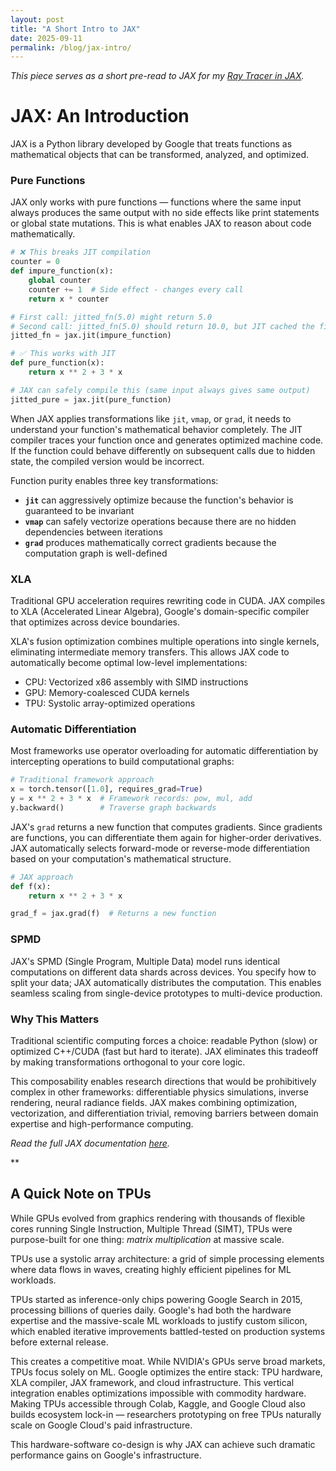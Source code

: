 ```yaml
---
layout: post
title: "A Short Intro to JAX"
date: 2025-09-11
permalink: /blog/jax-intro/
---
```


_This piece serves as a short pre-read to JAX for my [Ray Tracer in JAX](/blog/jax-ray-tracer)._

# JAX: An Introduction

JAX is a Python library developed by Google that treats functions as mathematical objects that can be transformed, analyzed, and optimized.

### Pure Functions

JAX only works with pure functions — functions where the same input always produces the same output with no side effects like print statements or global state mutations. This is what enables JAX to reason about code mathematically.

```Python
# ❌ This breaks JIT compilation
counter = 0
def impure_function(x):
    global counter
    counter += 1  # Side effect - changes every call
    return x * counter

# First call: jitted_fn(5.0) might return 5.0
# Second call: jitted_fn(5.0) should return 10.0, but JIT cached the first result
jitted_fn = jax.jit(impure_function)

# ✅ This works with JIT
def pure_function(x):
    return x ** 2 + 3 * x

# JAX can safely compile this (same input always gives same output)
jitted_pure = jax.jit(pure_function)
```

When JAX applies transformations like `jit`, `vmap`, or `grad`, it needs to understand your function's mathematical behavior completely. The JIT compiler traces your function once and generates optimized machine code. If the function could behave differently on subsequent calls due to hidden state, the compiled version would be incorrect.

Function purity enables three key transformations:

- **`jit`** can aggressively optimize because the function's behavior is guaranteed to be invariant
- **`vmap`** can safely vectorize operations because there are no hidden dependencies between iterations  
- **`grad`** produces mathematically correct gradients because the computation graph is well-defined


### XLA

Traditional GPU acceleration requires rewriting code in CUDA. JAX compiles to XLA (Accelerated Linear Algebra), Google's domain-specific compiler that optimizes across device boundaries. 

XLA's fusion optimization combines multiple operations into single kernels, eliminating intermediate memory transfers. This allows JAX code to automatically become optimal low-level implementations:

- CPU: Vectorized x86 assembly with SIMD instructions
- GPU: Memory-coalesced CUDA kernels
- TPU: Systolic array-optimized operations


### Automatic Differentiation

Most frameworks use operator overloading for automatic differentiation by intercepting operations to build computational graphs:

```python
# Traditional framework approach
x = torch.tensor([1.0], requires_grad=True)
y = x ** 2 + 3 * x  # Framework records: pow, mul, add
y.backward()        # Traverse graph backwards
```

JAX's `grad` returns a new function that computes gradients. Since gradients are functions, you can differentiate them again for higher-order derivatives. JAX automatically selects forward-mode or reverse-mode differentiation based on your computation's mathematical structure.

```Python
# JAX approach
def f(x):
    return x ** 2 + 3 * x

grad_f = jax.grad(f)  # Returns a new function
```

### SPMD

JAX's SPMD (Single Program, Multiple Data) model runs identical computations on different data shards across devices. You specify how to split your data; JAX automatically distributes the computation. This enables seamless scaling from single-device prototypes to multi-device production.

### Why This Matters

Traditional scientific computing forces a choice: readable Python (slow) or optimized C++/CUDA (fast but hard to iterate). JAX eliminates this tradeoff by making transformations orthogonal to your core logic. 

This composability enables research directions that would be prohibitively complex in other frameworks: differentiable physics simulations, inverse rendering, neural radiance fields. JAX makes combining optimization, vectorization, and differentiation trivial, removing barriers between domain expertise and high-performance computing.

_Read the full JAX documentation [here](https://docs.jax.dev/en/latest/index.html)._

**

## A Quick Note on TPUs

While GPUs evolved from graphics rendering with thousands of flexible cores running Single Instruction, Multiple Thread (SIMT), TPUs were purpose-built for one thing: *matrix multiplication* at massive scale.

TPUs use a systolic array architecture: a grid of simple processing elements where data flows in waves, creating highly efficient pipelines for ML workloads. 

TPUs started as inference-only chips powering Google Search in 2015, processing billions of queries daily. Google's had both the hardware expertise and the massive-scale ML workloads to justify custom silicon, which enabled iterative improvements battled-tested on production systems before external release.

This creates a competitive moat. While NVIDIA's GPUs serve broad markets, TPUs focus solely on ML. Google optimizes the entire stack: TPU hardware, XLA compiler, JAX framework, and cloud infrastructure. This vertical integration enables optimizations impossible with commodity hardware. Making TPUs accessible through Colab, Kaggle, and Google Cloud also builds ecosystem lock-in — researchers prototyping on free TPUs naturally scale on Google Cloud's paid infrastructure.

This hardware-software co-design is why JAX can achieve such dramatic performance gains on Google's infrastructure.
